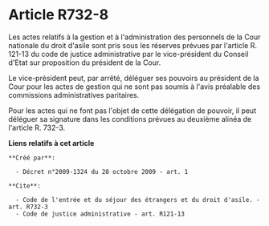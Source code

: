 # Article R732-8

Les actes relatifs à la gestion et à l'administration des personnels de la Cour nationale du droit d'asile sont pris sous les
réserves prévues par l'article R. 121-13 du code de justice administrative par le vice-président du Conseil d'Etat sur
proposition du président de la Cour. 

Le vice-président peut, par arrêté, déléguer ses pouvoirs au président de la Cour pour les actes de gestion qui ne sont pas
soumis à l'avis préalable des commissions administratives paritaires. 

Pour les actes qui ne font pas l'objet de cette délégation de pouvoir, il peut déléguer sa signature dans les conditions
prévues au deuxième alinéa de l'article R. 732-3.

**Liens relatifs à cet article**

	**Créé par**:

	  - Décret n°2009-1324 du 28 octobre 2009 - art. 1

	**Cite**:

	  - Code de l'entrée et du séjour des étrangers et du droit d'asile. - art. R732-3
	  - Code de justice administrative - art. R121-13
